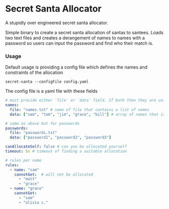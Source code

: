 # Secret Santa Allocator

A stupidly over engineered secret santa allocator.

Simple binary to create a secret santa allocation of santas to santees.
Loads two text files and creates a derangement of names to names with a password
so users can input the password and find who their match is.

### Usage

Default usage is providing a config file which defines the names and constraints of the allocation

`secret-santa --configFile config.yaml`

The config file is a yaml file with these fields 

```yaml
# must provide either `file` or `data` field. If both then they are unioned and deduped
names: 
  file: "names.txt" # name of file that contains a list of names
  data: ["sam", "tom", "jim", "grace", "bill"] # array of names that is unioned with the above file

# same as above but for passwords
passwords: 
  file: "passwords.txt"
  data: ["password1", "password2", "password3"]

canAllocateSelf: false # can you be allocated yourself
timeout: 5s # timeout of finding a suitable allocation

# rules per name
rules: 
  - name: "sam" 
    cannotGet:  # will not be allocated
      - "matt"
      - "grace"
  - name: "grace"
    cannotGet:
      - "sam"
      - "olivia c."
```